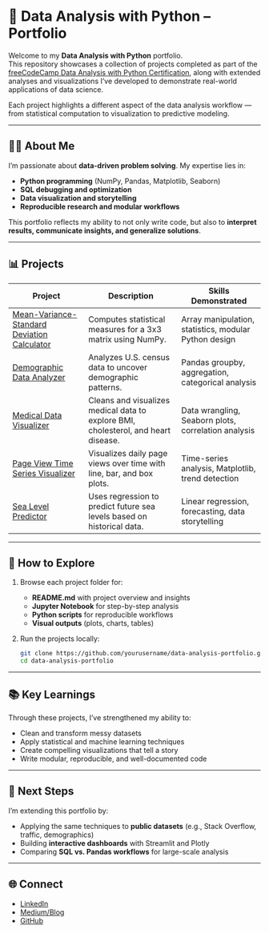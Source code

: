 
# 📂 Data Analysis with Python – Portfolio

Welcome to my **Data Analysis with Python** portfolio.  
This repository showcases a collection of projects completed as part of the [freeCodeCamp Data Analysis with Python Certification](https://www.freecodecamp.org/), along with extended analyses and visualizations I’ve developed to demonstrate real-world applications of data science.

Each project highlights a different aspect of the data analysis workflow — from statistical computation to visualization to predictive modeling.

---

## 🧑‍💻 About Me
I’m passionate about **data-driven problem solving**. My expertise lies in:
- **Python programming** (NumPy, Pandas, Matplotlib, Seaborn)  
- **SQL debugging and optimization**  
- **Data visualization and storytelling**  
- **Reproducible research and modular workflows**  

This portfolio reflects my ability to not only write code, but also to **interpret results, communicate insights, and generalize solutions**.

---

## 📊 Projects

| Project | Description | Skills Demonstrated |
|---------|-------------|----------------------|
| [Mean-Variance-Standard Deviation Calculator](./mean-variance-calculator) | Computes statistical measures for a 3x3 matrix using NumPy. | Array manipulation, statistics, modular Python design |
| [Demographic Data Analyzer](./demographic-analyzer) | Analyzes U.S. census data to uncover demographic patterns. | Pandas groupby, aggregation, categorical analysis |
| [Medical Data Visualizer](./medical-data-visualizer) | Cleans and visualizes medical data to explore BMI, cholesterol, and heart disease. | Data wrangling, Seaborn plots, correlation analysis |
| [Page View Time Series Visualizer](./time-series-visualizer) | Visualizes daily page views over time with line, bar, and box plots. | Time-series analysis, Matplotlib, trend detection |
| [Sea Level Predictor](./sea-level-predictor) | Uses regression to predict future sea levels based on historical data. | Linear regression, forecasting, data storytelling |

---

## 🚀 How to Explore
1. Browse each project folder for:
   - **README.md** with project overview and insights  
   - **Jupyter Notebook** for step-by-step analysis  
   - **Python scripts** for reproducible workflows  
   - **Visual outputs** (plots, charts, tables)  

2. Run the projects locally:
   ```bash
   git clone https://github.com/yourusername/data-analysis-portfolio.git
   cd data-analysis-portfolio
   ```

---

## 📚 Key Learnings
Through these projects, I’ve strengthened my ability to:
- Clean and transform messy datasets  
- Apply statistical and machine learning techniques  
- Create compelling visualizations that tell a story  
- Write modular, reproducible, and well-documented code  

---

## 🔮 Next Steps
I’m extending this portfolio by:
- Applying the same techniques to **public datasets** (e.g., Stack Overflow, traffic, demographics)  
- Building **interactive dashboards** with Streamlit and Plotly  
- Comparing **SQL vs. Pandas workflows** for large-scale analysis  

---

## 🌐 Connect
- [LinkedIn](https://www.linkedin.com/)  
- [Medium/Blog](https://medium.com/)  
- [GitHub](https://github.com/yourusername)  

